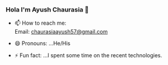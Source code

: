 ### Hola I'm Ayush Chaurasia 👋
 

 
- 📫 How to reach me:   
Email: chaurasiaayush57@gmail.com  
 
- 😄 Pronouns: ...He/His
- ⚡ Fun fact: ...I spent some time on the recent technologies.
